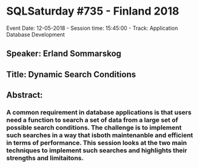 # SQLSaturday #735 - Finland 2018
Event Date: 12-05-2018 - Session time: 15:45:00 - Track: Application  Database Development
## Speaker: Erland Sommarskog
## Title: Dynamic Search Conditions
## Abstract:
### A common requirement in database applications is that users need a function to search a set of data from a large set of possible search conditions. The challenge is to implement such searches in a way that isboth maintenanble and efficient in terms of performance. This session looks at the two main techniques to implement such searches and highlights their strengths and limitaitons.

